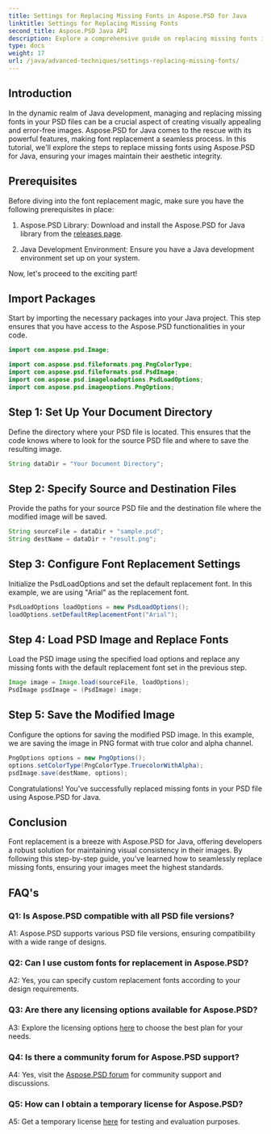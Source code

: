```yaml
---
title: Settings for Replacing Missing Fonts in Aspose.PSD for Java
linktitle: Settings for Replacing Missing Fonts
second_title: Aspose.PSD Java API
description: Explore a comprehensive guide on replacing missing fonts in Aspose.PSD for Java. Elevate your image design with seamless font management.
type: docs
weight: 17
url: /java/advanced-techniques/settings-replacing-missing-fonts/
---
```

## Introduction

In the dynamic realm of Java development, managing and replacing missing fonts in your PSD files can be a crucial aspect of creating visually appealing and error-free images. Aspose.PSD for Java comes to the rescue with its powerful features, making font replacement a seamless process. In this tutorial, we'll explore the steps to replace missing fonts using Aspose.PSD for Java, ensuring your images maintain their aesthetic integrity.

## Prerequisites

Before diving into the font replacement magic, make sure you have the following prerequisites in place:

1. Aspose.PSD Library: Download and install the Aspose.PSD for Java library from the [releases page](https://releases.aspose.com/psd/java/).

2. Java Development Environment: Ensure you have a Java development environment set up on your system.

Now, let's proceed to the exciting part!

## Import Packages

Start by importing the necessary packages into your Java project. This step ensures that you have access to the Aspose.PSD functionalities in your code.

```java
import com.aspose.psd.Image;

import com.aspose.psd.fileformats.png.PngColorType;
import com.aspose.psd.fileformats.psd.PsdImage;
import com.aspose.psd.imageloadoptions.PsdLoadOptions;
import com.aspose.psd.imageoptions.PngOptions;
```

## Step 1: Set Up Your Document Directory

Define the directory where your PSD file is located. This ensures that the code knows where to look for the source PSD file and where to save the resulting image.

```java
String dataDir = "Your Document Directory";
```

## Step 2: Specify Source and Destination Files

Provide the paths for your source PSD file and the destination file where the modified image will be saved.

```java
String sourceFile = dataDir + "sample.psd";
String destName = dataDir + "result.png";
```

## Step 3: Configure Font Replacement Settings

Initialize the PsdLoadOptions and set the default replacement font. In this example, we are using "Arial" as the replacement font.

```java
PsdLoadOptions loadOptions = new PsdLoadOptions();
loadOptions.setDefaultReplacementFont("Arial");
```

## Step 4: Load PSD Image and Replace Fonts

Load the PSD image using the specified load options and replace any missing fonts with the default replacement font set in the previous step.

```java
Image image = Image.load(sourceFile, loadOptions);
PsdImage psdImage = (PsdImage) image;
```

## Step 5: Save the Modified Image

Configure the options for saving the modified PSD image. In this example, we are saving the image in PNG format with true color and alpha channel.

```java
PngOptions options = new PngOptions();
options.setColorType(PngColorType.TruecolorWithAlpha);
psdImage.save(destName, options);
```

Congratulations! You've successfully replaced missing fonts in your PSD file using Aspose.PSD for Java.

## Conclusion

Font replacement is a breeze with Aspose.PSD for Java, offering developers a robust solution for maintaining visual consistency in their images. By following this step-by-step guide, you've learned how to seamlessly replace missing fonts, ensuring your images meet the highest standards.

## FAQ's

### Q1: Is Aspose.PSD compatible with all PSD file versions?

A1: Aspose.PSD supports various PSD file versions, ensuring compatibility with a wide range of designs.

### Q2: Can I use custom fonts for replacement in Aspose.PSD?

A2: Yes, you can specify custom replacement fonts according to your design requirements.

### Q3: Are there any licensing options available for Aspose.PSD?

A3: Explore the licensing options [here](https://purchase.aspose.com/buy) to choose the best plan for your needs.

### Q4: Is there a community forum for Aspose.PSD support?

A4: Yes, visit the [Aspose.PSD forum](https://forum.aspose.com/c/psd/34) for community support and discussions.

### Q5: How can I obtain a temporary license for Aspose.PSD?

A5: Get a temporary license [here](https://purchase.aspose.com/temporary-license/) for testing and evaluation purposes.
